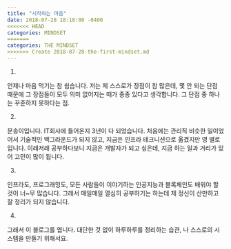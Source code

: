 ```yaml
---
title: "시작하는 마음"
date: 2018-07-28 18:18:00 -0400
<<<<<<< HEAD
categories: MINDSET
=======
categories: THE MINDSET
>>>>>>> Create 2018-07-28-the-first-mindset.md
---
```


1. 
언제나 마음 먹기는 참 쉽습니다.
저는 제 스스로가 장점이 참 많은데, 몇 안 되는 단점 때문에 그 장점들이 모두 의미 없어지는 때가 종종 있다고 생각합니다.
그 단점 중 하나는 꾸준하지 못하다는 점.


2.
문송이입니다. IT회사에 들어온지 3년이 다 되었습니다.
처음에는 관리직 비슷한 일이었어서 기술적인 백그라운드가 되지 않고, 지금은 인프라 테크니션으로 옮겼지만 영 별로입니다.
이래저래 공부하다보니 지금은 개발자가 되고 싶은데, 지금 하는 일과 거리가 있어 고민이 많이 됩니다.


3.
인프라도, 프로그래밍도, 모든 사람들이 이야기하는 인공지능과 블록체인도
배워야 할 것이 너~무 많습니다.
그래서 매일매일 열심히 공부하기는 하는데 제 정신이 산만하고 잘 정리가 되지 않습니다.


4.
그래서 이 블로그를 엽니다.
대단한 것 없이 하루하루를 정리하는 습관, 나 스스로의 시스템을 만들기 위해서요.
